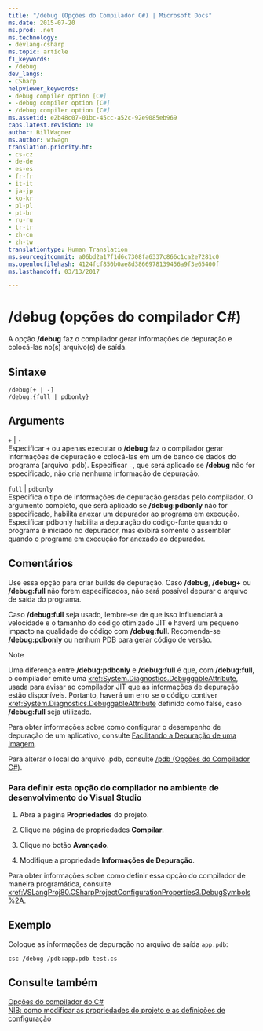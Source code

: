 ```yaml
---
title: "/debug (Opções do Compilador C#) | Microsoft Docs"
ms.date: 2015-07-20
ms.prod: .net
ms.technology:
- devlang-csharp
ms.topic: article
f1_keywords:
- /debug
dev_langs:
- CSharp
helpviewer_keywords:
- debug compiler option [C#]
- -debug compiler option [C#]
- /debug compiler option [C#]
ms.assetid: e2b48c07-01bc-45cc-a52c-92e9085eb969
caps.latest.revision: 19
author: BillWagner
ms.author: wiwagn
translation.priority.ht:
- cs-cz
- de-de
- es-es
- fr-fr
- it-it
- ja-jp
- ko-kr
- pl-pl
- pt-br
- ru-ru
- tr-tr
- zh-cn
- zh-tw
translationtype: Human Translation
ms.sourcegitcommit: a06bd2a17f1d6c7308fa6337c866c1ca2e7281c0
ms.openlocfilehash: 4124fcf850b0ae8d3866978139456a9f3e65400f
ms.lasthandoff: 03/13/2017

---
```

# <a name="debug-c-compiler-options"></a>/debug (opções do compilador C#)
A opção **/debug** faz o compilador gerar informações de depuração e colocá-las no(s) arquivo(s) de saída.  
  
## <a name="syntax"></a>Sintaxe  
  
```  
/debug[+ | -]  
/debug:{full | pdbonly}  
```  
  
## <a name="arguments"></a>Arguments  
 `+` &#124; `-`  
 Especificar `+` ou apenas executar o **/debug** faz o compilador gerar informações de depuração e colocá-las em um de banco de dados do programa (arquivo .pdb). Especificar `-`, que será aplicado se **/debug** não for especificado, não cria nenhuma informação de depuração.  
  
 `full` &#124; `pdbonly`  
 Especifica o tipo de informações de depuração geradas pelo compilador. O argumento completo, que será aplicado se **/debug:pdbonly** não for especificado, habilita anexar um depurador ao programa em execução. Especificar pdbonly habilita a depuração do código-fonte quando o programa é iniciado no depurador, mas exibirá somente o assembler quando o programa em execução for anexado ao depurador.  
  
## <a name="remarks"></a>Comentários  
 Use essa opção para criar builds de depuração. Caso **/debug**, **/debug+** ou **/debug:full** não forem especificados, não será possível depurar o arquivo de saída do programa.  
  
 Caso **/debug:full** seja usado, lembre-se de que isso influenciará a velocidade e o tamanho do código otimizado JIT e haverá um pequeno impacto na qualidade do código com **/debug:full**. Recomenda-se **/debug:pdbonly** ou nenhum PDB para gerar código de versão.  
  
> [!NOTE]
>  Uma diferença entre **/debug:pdbonly** e **/debug:full** é que, com **/debug:full**, o compilador emite uma <xref:System.Diagnostics.DebuggableAttribute>, usada para avisar ao compilador JIT que as informações de depuração estão disponíveis. Portanto, haverá um erro se o código contiver <xref:System.Diagnostics.DebuggableAttribute> definido como false, caso **/debug:full** seja utilizado.  
  
 Para obter informações sobre como configurar o desempenho de depuração de um aplicativo, consulte [Facilitando a Depuração de uma Imagem](http://msdn.microsoft.com/library/7d90ea7a-150f-4f97-98a7-f9c26541b9a3).  
  
 Para alterar o local do arquivo .pdb, consulte [/pdb (Opções do Compilador C#)](../../../csharp/language-reference/compiler-options/pdb-compiler-option.md).  
  
### <a name="to-set-this-compiler-option-in-the-visual-studio-development-environment"></a>Para definir esta opção do compilador no ambiente de desenvolvimento do Visual Studio  
  
1.  Abra a página **Propriedades** do projeto.  
  
2.  Clique na página de propriedades **Compilar**.  
  
3.  Clique no botão **Avançado**.  
  
4.  Modifique a propriedade **Informações de Depuração**.  
  
 Para obter informações sobre como definir essa opção do compilador de maneira programática, consulte <xref:VSLangProj80.CSharpProjectConfigurationProperties3.DebugSymbols%2A>.  
  
## <a name="example"></a>Exemplo  
 Coloque as informações de depuração no arquivo de saída `app.pdb`:  
  
```  
csc /debug /pdb:app.pdb test.cs  
```  
  
## <a name="see-also"></a>Consulte também  
 [Opções do compilador do C#](../../../csharp/language-reference/compiler-options/index.md)   
 [NIB: como modificar as propriedades do projeto e as definições de configuração](http://msdn.microsoft.com/en-us/e7184bc5-2f2b-4b4f-aa9a-3ecfcbc48b67)
